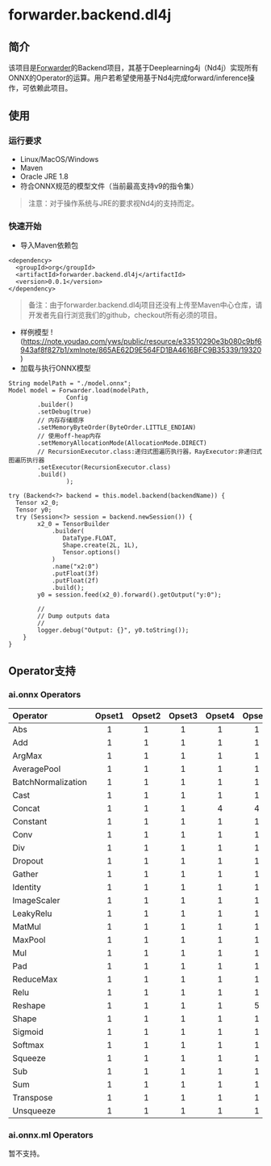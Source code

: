 # forwarder.backend.dl4j
## 简介
该项目是[Forwarder](https://github.com/onnx4j/forwarder)的Backend项目，其基于Deeplearning4j（Nd4j）实现所有ONNX的Operator的运算。用户若希望使用基于Nd4j完成forward/inference操作，可依赖此项目。

## 使用
### 运行要求
* Linux/MacOS/Windows
* Maven
* Oracle JRE 1.8
* 符合ONNX规范的模型文件（当前最高支持v9的指令集）
> 注意：对于操作系统与JRE的要求视Nd4j的支持而定。

### 快速开始
* 导入Maven依赖包
```
<dependency>
  <groupId>org</groupId>
  <artifactId>forwarder.backend.dl4j</artifactId>
  <version>0.0.1</version>
</dependency>
```
> 备注：由于forwarder.backend.dl4j项目还没有上传至Maven中心仓库，请开发者先自行浏览我们的github，checkout所有必须的项目。
* 样例模型
!(https://note.youdao.com/yws/public/resource/e33510290e3b080c9bf6943af8f827b1/xmlnote/865AE62D9E564FD1BA4616BFC9B35339/19320)
* 加载与执行ONNX模型
```
String modelPath = "./model.onnx";
Model model = Forwarder.load(modelPath, 
				Config
        .builder()
        .setDebug(true)
        // 内存存储顺序
        .setMemoryByteOrder(ByteOrder.LITTLE_ENDIAN)
        // 使用off-heap内存
        .setMemoryAllocationMode(AllocationMode.DIRECT)
        // RecursionExecutor.class:递归式图遍历执行器，RayExecutor:非递归式图遍历执行器
        .setExecutor(RecursionExecutor.class)
        .build()
				);

try (Backend<?> backend = this.model.backend(backendName)) {
  Tensor x2_0;
  Tensor y0;
  try (Session<?> session = backend.newSession()) {
        x2_0 = TensorBuilder
            .builder(
               DataType.FLOAT, 
               Shape.create(2L, 1L), 
               Tensor.options()
            )
            .name("x2:0")
            .putFloat(3f)
            .putFloat(2f)
            .build();
        y0 = session.feed(x2_0).forward().getOutput("y:0");

        //
        // Dump outputs data
        //
        logger.debug("Output: {}", y0.toString());
    }
}
```
 
## Operator支持
### ai.onnx Operators
|Operator|Opset1|Opset2|Opset3|Opset4|Opset5|Opset6|Opset7|Opset8|Opset9|Opset10|Opset11|Opset12|
|:---|:---:|:---:|:---:|:---:|:---:|:---:|:---:|:---:|:---:|:---:|:---:|:---:|
|Abs|1|1|1|1|1|1|1|1|1|1|1|1|
|Add|1|1|1|1|1|1|1|1|1|1|1|1|
|ArgMax|1|1|1|1|1|1|1|1|1|1|1|1|
|AveragePool|1|1|1|1|1|1|1|1|1|1|1|1|
|BatchNormalization|1|1|1|1|1|1|1|1|1|1|1|1|
|Cast|1|1|1|1|1|6|6|6|9|9|9|9|
|Concat|1|1|1|4|4|4|4|4|4|4|4|4|
|Constant|1|1|1|1|1|1|1|1|1|1|1|1|
|Conv|1|1|1|1|1|1|1|1|1|1|1|1|
|Div|1|1|1|1|1|1|1|1|1|1|1|1|
|Dropout|1|1|1|1|1|6|6|6|6|6|6|6|
|Gather|1|1|1|1|1|1|1|1|1|1|1|1|
|Identity|1|1|1|1|1|1|1|1|1|1|1|1|
|ImageScaler|1|1|1|1|1|1|1|1|1|1|1|1|
|LeakyRelu|1|1|1|1|1|1|1|1|1|1|1|1|
|MatMul|1|1|1|1|1|1|1|1|1|1|1|1|
|MaxPool|1|1|1|1|1|1|1|1|1|1|1|1|
|Mul|1|1|1|1|1|6|6|6|6|6|6|6|
|Pad|1|1|1|1|1|1|1|1|1|1|1|1|
|ReduceMax|1|1|1|1|1|1|1|1|1|1|11|12|
|Relu|1|1|1|1|1|1|1|1|1|1|1|1|
|Reshape|1|1|1|1|5|5|5|5|5|5|5|5|
|Shape|1|1|1|1|1|1|1|1|1|1|1|1|
|Sigmoid|1|1|1|1|1|6|6|6|6|6|6|6|
|Softmax|1|1|1|1|1|1|1|1|1|1|11|11|
|Squeeze|1|1|1|1|1|1|1|1|1|1|11|11|
|Sub|1|1|1|1|1|6|7|7|7|7|7|7|
|Sum|1|1|1|1|1|6|6|8|8|8|8|8|
|Transpose|1|1|1|1|1|1|1|1|1|1|1|1|
|Unsqueeze|1|1|1|1|1|1|1|1|1|1|11|11|

### ai.onnx.ml Operators
暂不支持。
